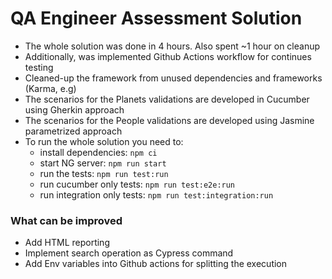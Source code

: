 # QA Engineer Assessment Solution

* The whole solution was done in 4 hours. Also spent ~1 hour on cleanup
* Additionally, was implemented Github Actions workflow for continues testing
* Cleaned-up the framework from unused dependencies and frameworks (Karma, e.g)
* The scenarios for the Planets validations are developed in Cucumber using Gherkin approach
* The scenarios for the People validations are developed using Jasmine parametrized approach
* To run the whole solution you need to:
  - install dependencies: `npm ci`
  - start NG server: `npm run start`
  - run the tests: `npm run test:run`
  - run cucumber only tests: `npm run test:e2e:run`
  - run integration only tests: `npm run test:integration:run`

### What can be improved
* Add HTML reporting
* Implement search operation as Cypress command
* Add Env variables into Github actions for splitting the execution
